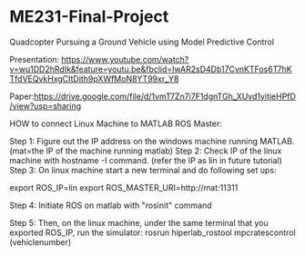 # ME231-Final-Project
Quadcopter Pursuing a Ground Vehicle using Model Predictive Control


Presentation: 
https://www.youtube.com/watch?v=wu1DD2hRdIk&feature=youtu.be&fbclid=IwAR2sD4Db17CvnKTFos6T7hKTfdVEQvkHxgCItDith9pXWfMoN8YT99xr_Y8

Paper:https://drive.google.com/file/d/1vmT7Zn7i7F1dgnTGh_XUvd1yitjeHPfD/view?usp=sharing









HOW to connect Linux Machine to MATLAB ROS Master:

Step 1: Figure out the IP address on the windows machine running MATLAB.  (mat=the IP of the machine running matlab)
Step 2: Check IP of the linux machine with hostname -I command. (refer the IP as lin in future tutorial)
Step 3: On linux machine start a new terminal and do following set ups:

export ROS_IP=lin
export ROS_MASTER_URI=http://mat:11311


Step 4: Initiate ROS on matlab with "rosinit" command

Step 5: Then, on the linux machine, under the same terminal that you exported ROS_IP, run the simulator: rosrun hiperlab_rostool mpcratescontrol (vehiclenumber)

